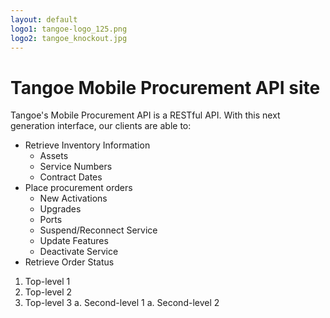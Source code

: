 ```yaml
---
layout: default
logo1: tangoe-logo_125.png
logo2: tangoe_knockout.jpg
---
```





# Tangoe Mobile Procurement API site

Tangoe's Mobile Procurement API is a RESTful API.  With this next generation interface, our clients are able to:

* Retrieve Inventory Information
  - Assets
  - Service Numbers
  - Contract Dates
* Place procurement orders
  * New Activations
  * Upgrades
  * Ports
  * Suspend/Reconnect Service
  * Update Features
  * Deactivate Service
* Retrieve Order Status


1. Top-level 1
1. Top-level 2
1. Top-level 3
  a.  Second-level 1
  a.  Second-level 2

